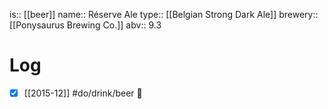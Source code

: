 is:: [[beer]]
name:: Réserve Ale
type:: [[Belgian Strong Dark Ale]]
brewery:: [[Ponysaurus Brewing Co.]]
abv:: 9.3

# Log
- [x] [[2015-12]] #do/drink/beer 🤞
